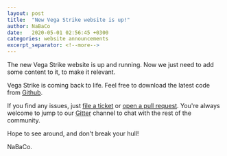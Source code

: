 ```yaml
---
layout: post
title:  "New Vega Strike website is up!"
author: NaBaCo
date:   2020-05-01 02:56:45 +0300
categories: website announcements
excerpt_separator: <!--more-->
---
```


The new Vega Strike website is up and running. Now we just need to add some content to it, to make
it relevant.

Vega Strike is coming back to life.
Feel free to download the latest code from [Github][vs-gh].
<!--more-->
If you find any issues, just [file a ticket][vs-issues] or [open a pull request][vs-pr].
You're always welcome to jump to our [Gitter][vs-gitter] channel to chat with the rest of the community.

Hope to see around, and don't break your hull!

NaBaCo.

[vs-gh]: https://github.com/vegastrike/Vega-Strike-Engine-Source
[vs-issues]: https://github.com/vegastrike/Vega-Strike-Engine-Source/issues
[vs-pr]: https://github.com/vegastrike/Vega-Strike-Engine-Source/pulls
[vs-gitter]: https://gitter.im/vegastrike/community
